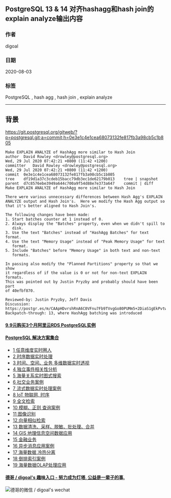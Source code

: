 ## PostgreSQL 13 & 14 对齐hashagg和hash join的explain analyze输出内容                      
                                      
### 作者                                      
digoal                                      
                                      
### 日期                                      
2020-08-03                                      
                                      
### 标签                                      
PostgreSQL , hash agg , hash join , explain analyze                                
                                      
----                                      
                                      
## 背景                
https://git.postgresql.org/gitweb/?p=postgresql.git;a=commit;h=0e3e1c4e1cea68073132fe817fb3a98cb5c1b805    
        
```        
Make EXPLAIN ANALYZE of HashAgg more similar to Hash Join    
author	David Rowley <drowley@postgresql.org>	    
Wed, 29 Jul 2020 07:42:21 +0800 (11:42 +1200)    
committer	David Rowley <drowley@postgresql.org>	    
Wed, 29 Jul 2020 07:42:21 +0800 (11:42 +1200)    
commit	0e3e1c4e1cea68073132fe817fb3a98cb5c1b805    
tree	df19d1a37c3cdeb15bacc79db3ec1de62179b013	tree | snapshot    
parent	d7c8576ebe3949a644c700a9f54d88e7e373a647	commit | diff    
Make EXPLAIN ANALYZE of HashAgg more similar to Hash Join    
    
There were various unnecessary differences between Hash Agg's EXPLAIN    
ANALYZE output and Hash Join's.  Here we modify the Hash Agg output so    
that it's better aligned to Hash Join's.    
    
The following changes have been made:    
1. Start batches counter at 1 instead of 0.    
2. Always display the "Batches" property, even when we didn't spill to    
   disk.    
3. Use the text "Batches" instead of "HashAgg Batches" for text format.    
4. Use the text "Memory Usage" instead of "Peak Memory Usage" for text    
   format.    
5. Include "Batches" before "Memory Usage" in both text and non-text    
   formats.    
    
In passing also modify the "Planned Partitions" property so that we show    
it regardless of if the value is 0 or not for non-text EXPLAIN formats.    
This was pointed out by Justin Pryzby and probably should have been part    
of 40efbf870.    
    
Reviewed-by: Justin Pryzby, Jeff Davis    
Discussion: https://postgr.es/m/CAApHDvrshRnA6C0VFnu7Fb9TVvgGo80PUMm5+2DiaS1gEkPvtw@mail.gmail.com    
Backpatch-through: 13, where HashAgg batching was introduced    
```        
    
  
  
  
  
  
  
  
  
  
  
  
  
  
  
  
  
  
  
  
  
  
  
  
  
  
#### [9.9元购买3个月阿里云RDS PostgreSQL实例](https://www.aliyun.com/database/postgresqlactivity "57258f76c37864c6e6d23383d05714ea")
  
  
#### [PostgreSQL 解决方案集合](https://yq.aliyun.com/topic/118 "40cff096e9ed7122c512b35d8561d9c8")
- [1 任意维度实时圈人](https://yq.aliyun.com/topic/118 "40cff096e9ed7122c512b35d8561d9c8")
- [2 时序数据实时处理](https://yq.aliyun.com/topic/118 "40cff096e9ed7122c512b35d8561d9c8")
- [3 时间、空间、业务 多维数据实时透视](https://yq.aliyun.com/topic/118 "40cff096e9ed7122c512b35d8561d9c8")
- [4 独立事件相关性分析](https://yq.aliyun.com/topic/118 "40cff096e9ed7122c512b35d8561d9c8")
- [5 海量关系实时图式搜索](https://yq.aliyun.com/topic/118 "40cff096e9ed7122c512b35d8561d9c8")
- [6 社交业务案例](https://yq.aliyun.com/topic/118 "40cff096e9ed7122c512b35d8561d9c8")
- [7 流式数据实时处理案例](https://yq.aliyun.com/topic/118 "40cff096e9ed7122c512b35d8561d9c8")
- [8 IoT 物联网, 时序](https://yq.aliyun.com/topic/118 "40cff096e9ed7122c512b35d8561d9c8")
- [9 全文检索](https://yq.aliyun.com/topic/118 "40cff096e9ed7122c512b35d8561d9c8")
- [10 模糊、正则 查询案例](https://yq.aliyun.com/topic/118 "40cff096e9ed7122c512b35d8561d9c8")
- [11 图像识别](https://yq.aliyun.com/topic/118 "40cff096e9ed7122c512b35d8561d9c8")
- [12 向量相似检索](https://yq.aliyun.com/topic/118 "40cff096e9ed7122c512b35d8561d9c8")
- [13 数据清洗、采样、脱敏、批处理、合并](https://yq.aliyun.com/topic/118 "40cff096e9ed7122c512b35d8561d9c8")
- [14 GIS 地理信息空间数据应用](https://yq.aliyun.com/topic/118 "40cff096e9ed7122c512b35d8561d9c8")
- [15 金融业务](https://yq.aliyun.com/topic/118 "40cff096e9ed7122c512b35d8561d9c8")
- [16 异步消息应用案例](https://yq.aliyun.com/topic/118 "40cff096e9ed7122c512b35d8561d9c8")
- [17 海量数据 冷热分离](https://yq.aliyun.com/topic/118 "40cff096e9ed7122c512b35d8561d9c8")
- [18 倒排索引案例](https://yq.aliyun.com/topic/118 "40cff096e9ed7122c512b35d8561d9c8")
- [19 海量数据OLAP处理应用](https://yq.aliyun.com/topic/118 "40cff096e9ed7122c512b35d8561d9c8")
  
  
#### [德哥 / digoal's 趣味入口 - 努力成为灯塔, 公益是一辈子的事.](https://github.com/digoal/blog/blob/master/README.md "22709685feb7cab07d30f30387f0a9ae")
  
  
![德哥的微信 / digoal's wechat](../pic/digoal_weixin.jpg "f7ad92eeba24523fd47a6e1a0e691b59")
  
